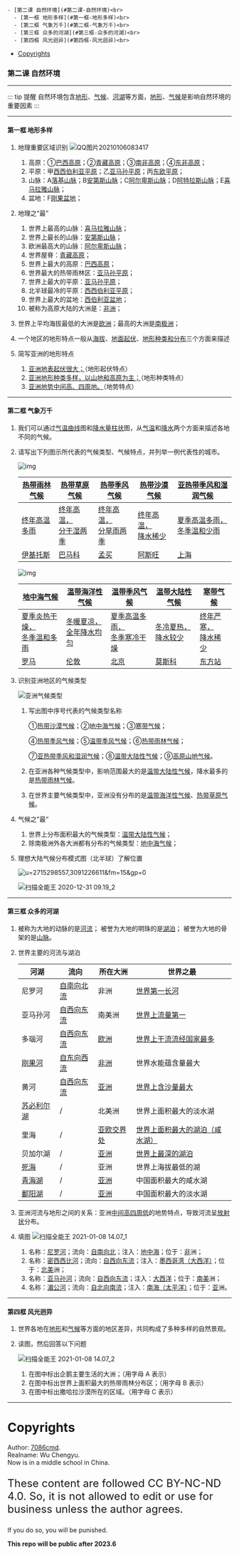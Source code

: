 
    - [第二课 自然环境](#第二课-自然环境)<br>
      - [第一框 地形多样](#第一框-地形多样)<br>
      - [第二框 气象万千](#第二框-气象万千)<br>
      - [第三框 众多的河湖](#第三框-众多的河湖)<br>
      - [第四框 风光迥异](#第四框-风光迥异)<br>
- [Copyrights](#copyrights)<br>

<div class="divider"></div>


<style>
main {
  /* font-family: "仿宋" !important */
}
</style>
### 第二课 自然环境

---

::: tip 提醒
自然环境包含<u>地形</u>、<u>气候</u>、<u>河湖</u>等方面，<u>地形</u>、<u>气候</u>是影响自然环境的重要因素
:::

---

#### 第一框 地形多样

1. 地理重要区域识别
   ![QQ图片20210106083417](/assets/hg-2-2-1-1.jpg)
    1. 高原：①<u>巴西高原</u>；②<u>青藏高原</u>；③<u>南非高原</u>；④<u>东非高原</u>；
    2. 平原：甲<u>西西伯利亚平原</u>；乙<u>亚马孙平原</u>；丙<u>东欧平原</u>；
    3. 山脉：A<u>落基山脉</u>；B<u>安第斯山脉</u>；C<u>阿尔卑斯山脉</u>；D<u>阿特拉斯山脉</u>；E<u>喜马拉雅山脉</u>；
    4. 盆地：F<u>刚果盆地</u>；
2. 地理之“最”

    1. 世界上最高的山脉：<u>喜马拉雅山脉</u>；
    2. 世界上最长的山脉：<u>安第斯山脉</u>；
    3. 欧洲最高大的山脉：<u>阿尔卑斯山脉</u>；
    4. 世界屋脊：<u>青藏高原</u>；
    5. 世界上最大的高原：<u>巴西高原</u>；
    6. 世界最大的热带雨林区：<u>亚马孙平原</u>；
    7. 世界上最大的平原：<u>亚马孙平原</u>；
    8. 北半球最冷的平原：<u>西西伯利亚平原</u>；
    9. 世界上最大的盆地：<u>西伯利亚盆地</u>；
    10. 被称为高原大陆的大洲是：<u>非洲</u>；

3. 世界上平均海拔最低的大洲是<u>欧洲</u>；最高的大洲是<u>南极洲</u>；

4. 一个地区的地形特点一般从<u>海拔</u>、<u>地面起伏</u>、<u>地形种类和分布</u>三个方面来描述

5. 简写亚洲的地形特点
    1. <u>亚洲地表起伏很大；</u>（地形起伏特点）
    2. <u>亚洲地形种类多样，以山地和高原为主；</u>（地形种类特点）
    3. <u>亚洲地势中间高、四周地。</u>（地势特点）

---

#### 第二框 气象万千

1. 我们可以通过<u>气温曲线</u>图和<u>降水量柱状</u>图，从<u>气温</u>和<u>降水</u>两个方面来描述各地不同的气候。

2. 请写出下列图示所代表的气候类型、气候特点，并列举一例代表性的城市。

    ![img](/assets/hg-2-2-2-1.jpg)

    | <u>热带雨林气候</u> | <u>热带草原气候</u>             | <u>热带季风气候</u>             | <u>热带沙漠气候</u>           | <u>亚热带季风和湿润气候</u>           |
    | ------------------- | ------------------------------- | ------------------------------- | ----------------------------- | ------------------------------------- |
    | <u>终年高温多雨</u> | <u>终年高温，<br>分干湿两季</u> | <u>终年高温，<br>分旱雨两季</u> | <u>终年高温，<br>降水稀少</u> | <u>夏季高温多雨，<br>冬季温和少雨</u> |
    | <u>伊基托斯</u>     | <u>巴马科</u>                   | <u>孟买</u>                     | <u>阿斯旺</u>                 | <u>上海</u>                           |

    ![img](/assets/hg-2-2-2-2.jpg)

    | <u>地中海气候</u>                     | <u>温带海洋性气候</u>             | <u>温带季风气候</u>                   | <u>温带大陆性气候</u>         | <u>寒带气候</u>               |
    | ------------------------------------- | --------------------------------- | ------------------------------------- | ----------------------------- | ----------------------------- |
    | <u>夏季炎热干燥，<br>冬季温和多雨</u> | <u>冬暖夏凉，<br>全年降水均匀</u> | <u>夏季高温多雨，<br>冬季寒冷干燥</u> | <u>冬冷夏热，<br>降水较少</u> | <u>终年严寒，<br>降水稀少</u> |
    | <u>罗马</u>                           | <u>伦敦</u>                       | <u>北京</u>                           | <u>莫斯科</u>                 | <u>东方站</u>                 |

3. 识别亚洲地区的气候类型

    ![亚洲气候类型](/assets/hg-2-2-2-3.jpg)

    1. 写出图中序号代表的气候类型名称

        ①<u>热带沙漠气候</u>；②<u>地中海气候</u>；③<u>寒带气候</u>；

        ④<u>热带季风气候</u>；⑤<u>温带季风气候</u>；⑥<u>热带雨林气候</u>；

        ⑦<u>亚热带季风和湿润气候</u>；⑧<u>温带大陆性气候</u>；⑨<u>高原山地气候</u>。

    2. 在亚洲各种气候类型中，影响范围最大的是<u>温带大陆性气候</u>，降水最多的是<u>热带雨林气候</u>。
    3. 在世界主要气候类型中，亚洲没有分布的是<u>温带海洋性气候</u>、<u>热带草原气候</u>。

4. 气候之”最“

    1. 世界上分布面积最大的气候类型：<u>温带大陆性气候</u>；
    2. 除南极洲外各大洲都有分布的气候类型：<u>地中海气候</u>；

5. 理想大陆气候分布模式图（北半球）了解位置

    ![u=2715298557,3091226611&fm=15&gp=0](/assets/hg-2-2-2-4.jpg)

    ![扫描全能王 2020-12-31 09.19_2](/assets/hg-2-2-2-5.jpg)

---

#### 第三框 众多的河湖

1. 被称为大地的动脉的是<u>河流</u>；
   被誉为大地的明珠的是<u>湖泊</u>；
   被誉为大地的骨架的是<u>山脉</u>。

2. 世界主要的河流与湖泊

    | 河湖              | 流向              | 所在大洲          | 世界之最                              |
    | ----------------- | ----------------- | ----------------- | ------------------------------------- |
    | 尼罗河            | <u>自南向北流</u> | 非洲              | <u>世界第一长河</u>                   |
    | 亚马孙河          | <u>自西向东流</u> | 南美洲            | <u>世界上流量第一</u>                 |
    | 多瑙河            | <u>自西向东流</u> | <u>欧洲</u>       | <u>世界上干流流经国家最多</u>         |
    | <u>刚果河</u>     | <u>自东向西流</u> | <u>非洲</u>       | 世界水能蕴含量最大                    |
    | 黄河              | <u>自西向东流</u> | <u>亚洲</u>       | <u>世界上含沙量最大</u>               |
    | <u>苏必利尔湖</u> | /                 | 北美洲            | 世界上面积最大的淡水湖                |
    | 里海              | /                 | <u>亚欧交界处</u> | <u>世界上面积最大的湖泊（咸水湖）</u> |
    | 贝加尔湖          | /                 | <u>亚洲</u>       | <u>世界上最深的湖泊</u>               |
    | <u>死海</u>       | /                 | 亚洲              | 世界上海拔最低的湖                    |
    | <u>青海湖</u>     | /                 | <u>亚洲</u>       | 中国面积最大的咸水湖                  |
    | <u>鄱阳湖</u>     | /                 | <u>亚洲</u>       | 中国面积最大的淡水湖                  |

3. 亚洲河流与地形之间的关系：亚洲<u>中间高四周低</u>的地势特点，导致河流呈<u>放射状</u>分布。

4. 填图
   ![扫描全能王 2021-01-08 14.07_1](/assets/hg-2-2-3-1.jpg)

    1. 名称：<u>尼罗河</u>；流向：<u>自南向北</u>；注入：<u>地中海</u>；位于：<u>非</u>洲；
    2. 名称：<u>密西西比河</u>；流向：<u>自西向东流</u>；注入：<u>墨西哥湾（大西洋）</u>；位于：<u>北美</u>洲；
    3. 名称：<u>亚马孙河</u>；流向：<u>自西向东流</u>；注入：<u>大西洋</u>；位于：<u>南美</u>洲；
    4. 名称：<u>湄公河</u>；流向：<u>自北向南流</u>；注入：<u>南海（太平洋）</u>；位于：<u>亚</u>洲。

---

#### 第四框 风光迥异

1. 世界各地在<u>地形</u>和<u>气候</u>等方面的地区差异，共同构成了多种多样的自然景观。

2. 读图，然后回答以下问题

    ![扫描全能王 2021-01-08 14.07_2](/assets/hg-2-2-4-1.jpg)

    1. 在图中标出企鹅主要生活的大洲；（用字母 A 表示）
    2. 在图中标出世界上面积最大的热带雨林分布区；（用字母 B 表示）
    3. 在图中标出撒哈拉沙漠所在的区域。（用字母 C 表示）

---

<div class="divider"></div>

<div class="divider"></div>

# Copyrights

Author: [7086cmd](https://github.com/7086cmd).<br>
Realname: Wu Chengyu.<br>
Now is in a middle school in China.<br>

<p style="font-size: 24px">
These content are followed CC BY-NC-ND 4.0. So, it is not allowed to edit or use for business unless the author agrees.

If you do so, you will be punished.
</p>

**This repo will be  public after 2023.6**
